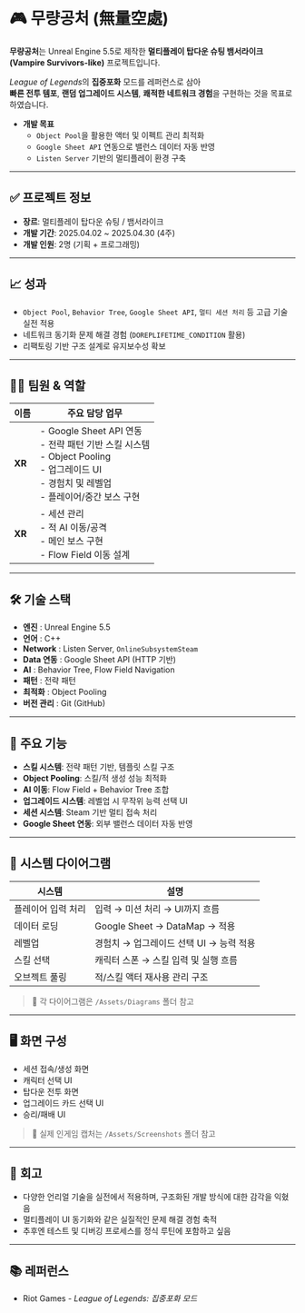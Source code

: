 # 🎮 무량공처 (無量空處)

<aside>

**무량공처**는 Unreal Engine 5.5로 제작한 **멀티플레이 탑다운 슈팅 뱀서라이크(Vampire Survivors-like)** 프로젝트입니다.

*League of Legends*의 **집중포화** 모드를 레퍼런스로 삼아  
**빠른 전투 템포**, **랜덤 업그레이드 시스템**, **쾌적한 네트워크 경험**을 구현하는 것을 목표로 하였습니다.

- **개발 목표**
  - `Object Pool`을 활용한 액터 및 이펙트 관리 최적화
  - `Google Sheet API` 연동으로 밸런스 데이터 자동 반영
  - `Listen Server` 기반의 멀티플레이 환경 구축

</aside>

---

## ✅ 프로젝트 정보

- **장르**: 멀티플레이 탑다운 슈팅 / 뱀서라이크
- **개발 기간**: 2025.04.02 ~ 2025.04.30 (4주)
- **개발 인원**: 2명 (기획 + 프로그래밍)

---

## 📈 성과

- `Object Pool`, `Behavior Tree`, `Google Sheet API`, `멀티 세션 처리` 등 고급 기술 실전 적용
- 네트워크 동기화 문제 해결 경험 (`DOREPLIFETIME_CONDITION` 활용)
- 리팩토링 기반 구조 설계로 유지보수성 확보

---

## 👨‍💻 팀원 & 역할

| 이름 | 주요 담당 업무 |
|------|----------------|
| **XR** | - Google Sheet API 연동<br>- 전략 패턴 기반 스킬 시스템<br>- Object Pooling<br>- 업그레이드 UI<br>- 경험치 및 레벨업<br>- 플레이어/중간 보스 구현 |
| **XR** | - 세션 관리<br>- 적 AI 이동/공격<br>- 메인 보스 구현<br>- Flow Field 이동 설계 |

---

## 🛠 기술 스택

<aside>

- **엔진** : Unreal Engine 5.5  
- **언어** : C++  
- **Network** : Listen Server, `OnlineSubsystemSteam`  
- **Data 연동** : Google Sheet API (HTTP 기반)  
- **AI** : Behavior Tree, Flow Field Navigation  
- **패턴** : 전략 패턴  
- **최적화** : Object Pooling  
- **버전 관리** : Git (GitHub)

</aside>

---

## 🔧 주요 기능

- **스킬 시스템**: 전략 패턴 기반, 템플릿 스킬 구조
- **Object Pooling**: 스킬/적 생성 성능 최적화
- **AI 이동**: Flow Field + Behavior Tree 조합
- **업그레이드 시스템**: 레벨업 시 무작위 능력 선택 UI
- **세션 시스템**: Steam 기반 멀티 접속 처리
- **Google Sheet 연동**: 외부 밸런스 데이터 자동 반영

---

## 🧩 시스템 다이어그램

| 시스템 | 설명 |
|--------|------|
| 플레이어 입력 처리 | 입력 → 미션 처리 → UI까지 흐름 |
| 데이터 로딩 | Google Sheet → DataMap → 적용 |
| 레벨업 | 경험치 → 업그레이드 선택 UI → 능력 적용 |
| 스킬 선택 | 캐릭터 스폰 → 스킬 입력 및 실행 흐름 |
| 오브젝트 풀링 | 적/스킬 액터 재사용 관리 구조 |

> 📸 각 다이어그램은 `/Assets/Diagrams` 폴더 참고

---

## 🖥 화면 구성

- 세션 접속/생성 화면
- 캐릭터 선택 UI
- 탑다운 전투 화면
- 업그레이드 카드 선택 UI
- 승리/패배 UI

> 📸 실제 인게임 캡처는 `/Assets/Screenshots` 폴더 참고

---

## 💬 회고

- 다양한 언리얼 기술을 실전에서 적용하며, 구조화된 개발 방식에 대한 감각을 익혔음  
- 멀티플레이 UI 동기화와 같은 실질적인 문제 해결 경험 축적  
- 추후엔 테스트 및 디버깅 프로세스를 정식 루틴에 포함하고 싶음

---

## 📚 레퍼런스

- Riot Games - *League of Legends: 집중포화 모드*

